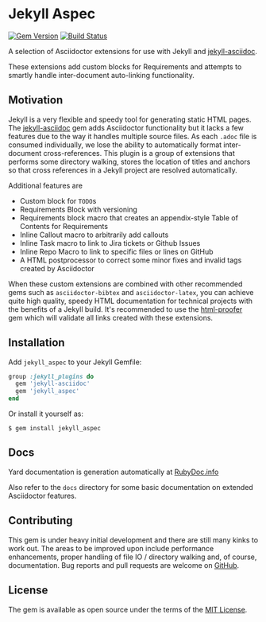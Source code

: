 # Jekyll Aspec

[![Gem Version](https://badge.fury.io/rb/jekyll_aspec.svg)](https://badge.fury.io/rb/jekyll_aspec) [![Build Status](https://travis-ci.org/bsmith-n4/jekyll_aspec.svg?branch=master)](https://travis-ci.org/bsmith-n4/jekyll_aspec)

A selection of Asciidoctor extensions for use with Jekyll and [jekyll-asciidoc](https://github.com/asciidoctor/jekyll-asciidoc). 

These extensions add custom blocks for Requirements and attempts to smartly handle inter-document auto-linking functionality.

## Motivation

Jekyll is a very flexible and speedy tool for generating static HTML pages. 
The [jekyll-asciidoc](https://github.com/asciidoctor/jekyll-asciidoc) gem adds Asciidoctor functionality but it lacks a few features due to the way it handles multiple source files. As each `.adoc` file is consumed individually, we lose the ability to automatically format inter-document cross-references. This plugin is a group of extensions that performs some directory walking, stores the location of titles and anchors so that cross references in a Jekyll project are resolved automatically. 

Additional features are

* Custom block for ``TODO``s
* Requirements Block with versioning
* Requirements block macro that creates an appendix-style Table of Contents for Requirements
* Inline Callout macro to arbitrarily add callouts
* Inline Task macro to link to Jira tickets or Github Issues
* Inline Repo Macro to link to specific files or lines on GitHub
* A HTML postprocessor to correct some minor fixes and invalid tags created by Asciidoctor

When these custom extensions are combined with other recommended gems such as `asciidoctor-bibtex` and `asciidoctor-latex`, you can achieve quite high quality, speedy HTML documentation for technical projects with the benefits of a Jekyll build. It's recommended to use the [html-proofer](https://github.com/gjtorikian/html-proofer) gem which will validate all links created with these extensions.

## Installation

Add `jekyll_aspec` to your Jekyll Gemfile:

```ruby
group :jekyll_plugins do
  gem 'jekyll-asciidoc'
  gem 'jekyll_aspec'
end
```

Or install it yourself as:

```
$ gem install jekyll_aspec
```

## Docs

Yard documentation is generation automatically at [RubyDoc.info](http://www.rubydoc.info/gems/jekyll_aspec/)

Also refer to the `docs` directory for some basic documentation on extended Asciidoctor features.

## Contributing

This gem is under heavy initial development and there are still many kinks to work out. The areas to be improved upon include performance enhancements, proper handling of file IO / directory walking and, of course, documentation. Bug reports and pull requests are welcome on [GitHub](https://github.com/bsmith-n4/jekyll_aspec).

## License

The gem is available as open source under the terms of the [MIT License](https://opensource.org/licenses/MIT).
